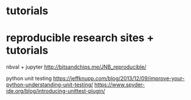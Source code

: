 # tutorials

# reproducible research sites + tutorials

nbval + jupyter
http://bitsandchips.me/JNB_reproducible/

python unit testing
https://jeffknupp.com/blog/2013/12/09/improve-your-python-understanding-unit-testing/
https://www.spyder-ide.org/blog/introducing-unittest-plugin/
